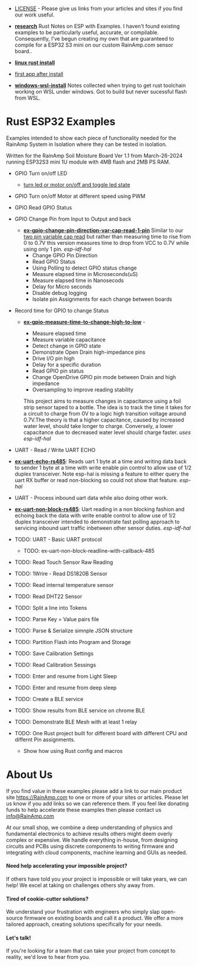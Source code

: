 * [LICENSE](LICENSE) - Please give us links from your articles
  and sites if you find our work useful.

* **[research](research.md)** Rust Notes on ESP with Examples. 
  I haven't found existing examples to be particularly useful, accurate, or compilable. Consequently, I've begun creating my own that are guaranteed to compile for a ESP32 S3 mini on our custom RainAmp.com sensor board..

* **[linux rust install](linux-install.md)**
* [first app after install](first-rust-app-after-toolchain-installed.md)

* **[windows-wsl-install](windodows-wsl-install.md)** Notes collected when trying to get rust toolchain working on WSL under windows.  Got to build but never sucessful flash from WSL.


# Rust ESP32 Examples 
Examples intended to show each piece of functionality needed for the RainAmp System in Isolation where they can be tested in isolation.    

Written for the RainAmp Soil Moisture Board Ver 1.1 from March-26-2024 running ESP32S3 mini 1U module 
with 4MB flash and 2MB PS RAM.


- GPIO Turn on/off LED
  - [turn led or motor on/off and toggle led state](ex-led-on-off/readme.md)

- GPIO Turn on/off Motor at different speed using PWM

- GPIO Read GPIO Status 

- GPIO Change Pin from Input to Output and back
  - **[ex-gpio-change-pin-direction-var-cap-read-1-pin](ex-gpio-change-pin-direction-var-cap-read-1-pin)** Similar to our [two pin variable cap read](ex-gpio-measure-time-to-change-high-to-low) but
  rather than measuring time to rise from 0 to 0.7V 
  this version measures time to drop from VCC to 0.7V
  while using only 1 pin. *esp-idf-hal*
    - Change GPIO Pin Direction
    - Read GPIO Status
    - Using Polling to detect GPIO status change
    - Measure elapsed time in Microseconds(uS)
    - Measure elapsed time in Nanosecods
    - Delay for Micro seconds    
    - Disable debug logging
    - Isolate pin Assignments for each change between boards
    


- Record time for GPIO to change Status
  - **[ex-gpio-measure-time-to-change-high-to-low](ex-gpio-measure-time-to-change-high-to-low)** - 
    - Measure elapsed time
    - Measure variable capacitance
    - Detect change in GPIO state
    - Demonstrate Open Drain high-impedance pins 
    - Drive I/O pin high 
    - Delay for a specific duration
    - Read GPIO pin status
    - Change OpenDrive GPIO pin mode between Drain and high impedance
    - Oversampling to improve reading stability 

    This project aims to measure changes in capacitance using a foil strip sensor taped to a bottle. The idea is to track the time it takes for a circuit to charge from 0V to a logic high transition voltage around 0.7V.The theory is that a higher capacitance, caused by increased water level, should take longer to charge. Conversely, a lower capacitance due to decreased water level should charge faster.
    *uses esp-idf-hal* 


- UART - Read / Write UART ECHO
- **[ex-uart-echo-rs485](ex-uart-echo-rs485/readme.md)**: Reads uart 1 byte
  at a time and writing data back to sender 1 byte at a time with write enable
  pin control to allow use of 1/2 duplex transceiver.  Note esp-hal is missing
  a feature to either query the uart RX buffer or read non-blocking so 
  could not show that feature.  *esp-hal*

- UART - Process inbound uart data while also doing other work.
- **[ex-uart-non-block-rs485](ex-uart-non-block-rs485/readme.md)**:
  Uart reading in a non blocking fashion and echoing back the 
  data with write enable control to allow use of 1/2 duplex transceiver
  intended to demonstrate fast polling approach to servicing inbound
  uart traffic inbetween other sensor duties.
  *esp-idf-hal*

- TODO: UART - Basic UART protocol
   - TODO: ex-uart-non-block-readline-with-callback-485

- TODO: Read Touch Sensor Raw Reading

- TODO: 1Wrire - Read DS1820B Sensor

- TODO: Read internal temperature sensor 

- TODO: Read DHT22 Sensor

- TODO: Split a line into Tokens

- TODO: Parse Key = Value pairs file 

- TODO: Parse & Serialize simnple JSON structure

- TODO: Partition Flash into Program and Storage

- TODO: Save Calibration Settings

- TODO: Read Calibration Sessings

- TODO: Enter and resume from Light Sleep

- TODO: Enter and resume from deep sleep

- TODO: Create a BLE service

- TODO: Show results from BLE service on chrome BLE

- TODO: Demonstrate BLE Mesh with at least 1 relay

- TODO: One Rust project built for different board with different CPU 
  and differnt Pin assignments.
  - Show how using Rust config and macros

# About Us
If you find value in these examples please add a link to our main 
product site https://RainAmp.com to one or more of your sites or 
articles. Please let us know if you add links so we can reference 
them.    If you feel like donating funds to help accelerate these
examples then please contact us info@RainAmp.com    

At our small shop, we combine a deep understanding of physics and fundamental electronics to achieve results others might deem overly complex or expensive. We handle everything in-house, from designing circuits and PCBs using discrete components to writing firmware and integrating with cloud components, 
machine learning and GUIs as needed.

#### Need help accelerating your impossible project?
If others have told you your project is impossible or will take years, we can help! We excel at taking on challenges others shy away from.

#### Tired of cookie-cutter solutions?
We understand your frustration with engineers who simply slap open-source firmware on existing boards and call it a product. We offer a more tailored approach, creating solutions specifically for your needs.

#### Let's talk!
If you're looking for a team that can take your project from concept to reality, we'd love to hear from you.
